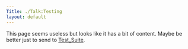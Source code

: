 ```yaml
---
Title: ./Talk:Testing
layout: default
---
```


This page seems useless but looks like it has a bit of content. Maybe be
better just to send to [Test\_Suite]({{site.url}}/Test_Suite "wikilink").
